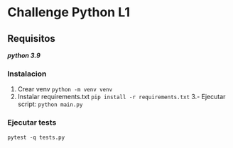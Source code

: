 # Challenge Python L1

## Requisitos
***python 3.9***

### Instalacion
1. Crear venv
`python -m venv venv`
2. Instalar requirements.txt
`pip install -r requirements.txt`
3.- Ejecutar script:
`python main.py`

### Ejecutar tests
`pytest -q tests.py`
